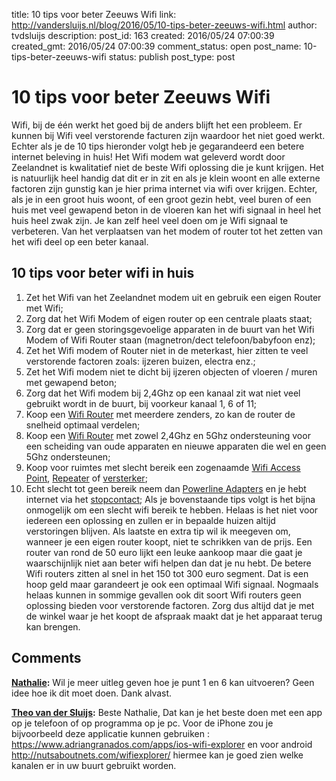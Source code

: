 title: 10 tips voor beter Zeeuws Wifi
link: http://vandersluijs.nl/blog/2016/05/10-tips-beter-zeeuws-wifi.html
author: tvdsluijs
description: 
post_id: 163
created: 2016/05/24 07:00:39
created_gmt: 2016/05/24 07:00:39
comment_status: open
post_name: 10-tips-beter-zeeuws-wifi
status: publish
post_type: post

# 10 tips voor beter Zeeuws Wifi

Wifi, bij de één werkt het goed bij de anders blijft het een probleem. Er kunnen bij Wifi veel verstorende facturen zijn waardoor het niet goed werkt. Echter als je de 10 tips hieronder volgt heb je gegarandeerd een betere internet beleving in huis! Het Wifi modem wat geleverd wordt door Zeelandnet is kwalitatief niet de beste Wifi oplossing die je kunt krijgen. Het is natuurlijk heel handig dat dit er in zit en als je klein woont en alle externe factoren zijn gunstig kan je hier prima internet via wifi over krijgen. Echter, als je in een groot huis woont, of een groot gezin hebt, veel buren of een huis met veel gewapend beton in de vloeren kan het wifi signaal in heel het huis heel zwak zijn. Je kan zelf heel veel doen om je Wifi signaal te verbeteren. Van het verplaatsen van het modem of router tot het zetten van het wifi deel op een beter kanaal. 

## 10 tips voor beter wifi in huis

  1. Zet het Wifi van het Zeelandnet modem uit en gebruik een eigen Router met Wifi;
  2. Zorg dat het Wifi Modem of eigen router op een centrale plaats staat;
  3. Zorg dat er geen storingsgevoelige apparaten in de buurt van het Wifi Modem of Wifi Router staan (magnetron/dect telefoon/babyfoon enz);
  4. Zet het Wifi modem of Router niet in de meterkast, hier zitten te veel verstorende factoren zoals: ijzeren buizen, electra enz.;
  5. Zet het Wifi modem niet te dicht bij ijzeren objecten of vloeren / muren met gewapend beton;
  6. Zorg dat het Wifi modem bij 2,4Ghz op een kanaal zit wat niet veel gebruikt wordt in de buurt, bij voorkeur kanaal 1, 6 of 11;
  7. Koop een [Wifi Router](https://zeelandwifi.nl/wifi-tip/cool-routers/) met meerdere zenders, zo kan de router de snelheid optimaal verdelen;
  8. Koop een [Wifi Router](https://zeelandwifi.nl/wifi-tip/alternate-routers/) met zowel 2,4Ghz en 5Ghz ondersteuning voor een scheiding van oude apparaten en nieuwe apparaten die wel en geen 5Ghz ondersteunen;
  9. Koop voor ruimtes met slecht bereik een zogenaamde [Wifi Access Point](https://zeelandwifi.nl/wifi-tip/cool-access-points/), [Repeater](https://zeelandwifi.nl/wifi-tip/cool-repeaters/) of [versterker](https://zeelandwifi.nl/wifi-tip/alternate-extender/);
  10. Echt slecht tot geen bereik neem dan [Powerline Adapters](https://zeelandwifi.nl/wifi-tip/alternate-powerline/) en je hebt internet via het [stopcontact](https://zeelandwifi.nl/wifi-tip/cool-powerline/);
Als je bovenstaande tips volgt is het bijna onmogelijk om een slecht wifi bereik te hebben. Helaas is het niet voor iedereen een oplossing en zullen er in bepaalde huizen altijd verstoringen blijven. Als laatste en extra tip wil ik meegeven om, wanneer je een eigen router koopt, niet te schrikken van de prijs. Een router van rond de 50 euro lijkt een leuke aankoop maar die gaat je waarschijnlijk niet aan beter wifi helpen dan dat je nu hebt. De betere Wifi routers zitten al snel in het 150 tot 300 euro segment. Dat is een hoop geld maar garandeert je ook een optimaal Wifi signaal. Nogmaals helaas kunnen in sommige gevallen ook dit soort Wifi routers geen oplossing bieden voor verstorende factoren. Zorg dus altijd dat je met de winkel waar je het koopt de afspraak maakt dat je het apparaat terug kan brengen.

## Comments

**[Nathalie](#5921 "2016-06-01 20:52:37"):** Wil je meer uitleg geven hoe je punt 1 en 6 kan uitvoeren? Geen idee hoe ik dit moet doen. Dank alvast.

**[Theo van der Sluijs](#5922 "2016-06-02 05:56:14"):** Beste Nathalie, Dat kan je het beste doen met een app op je telefoon of op programma op je pc. Voor de iPhone zou je bijvoorbeeld deze applicatie kunnen gebruiken : https://www.adriangranados.com/apps/ios-wifi-explorer en voor android http://nutsaboutnets.com/wifiexplorer/ hiermee kan je goed zien welke kanalen er in uw buurt gebruikt worden.

